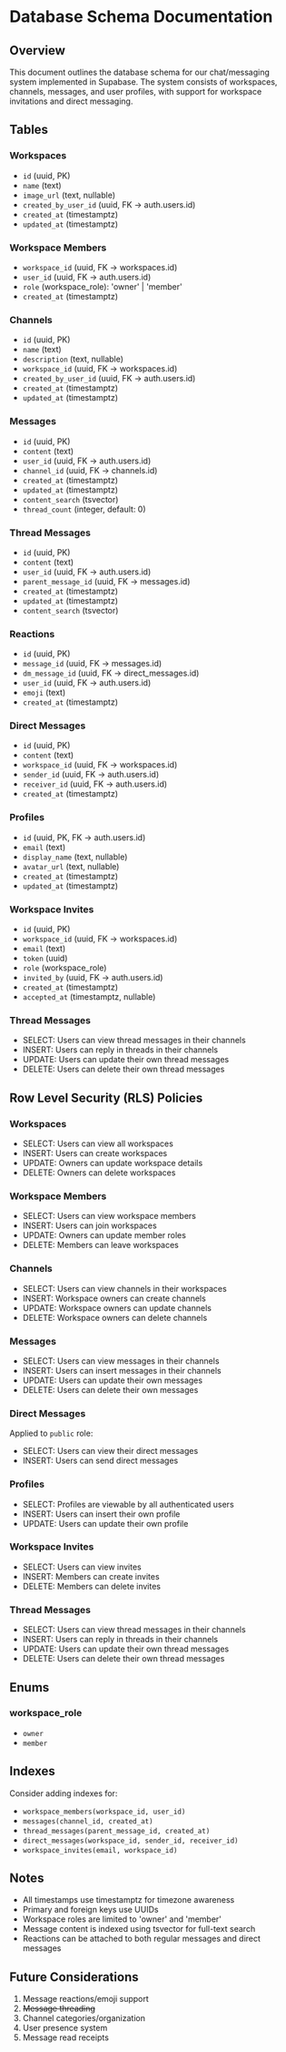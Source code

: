 # Database Schema Documentation

## Overview

This document outlines the database schema for our chat/messaging system implemented in Supabase. The system consists of workspaces, channels, messages, and user profiles, with support for workspace invitations and direct messaging.

## Tables

### Workspaces

- `id` (uuid, PK)
- `name` (text)
- `image_url` (text, nullable)
- `created_by_user_id` (uuid, FK → auth.users.id)
- `created_at` (timestamptz)
- `updated_at` (timestamptz)

### Workspace Members

- `workspace_id` (uuid, FK → workspaces.id)
- `user_id` (uuid, FK → auth.users.id)
- `role` (workspace_role): 'owner' | 'member'
- `created_at` (timestamptz)

### Channels

- `id` (uuid, PK)
- `name` (text)
- `description` (text, nullable)
- `workspace_id` (uuid, FK → workspaces.id)
- `created_by_user_id` (uuid, FK → auth.users.id)
- `created_at` (timestamptz)
- `updated_at` (timestamptz)

### Messages

- `id` (uuid, PK)
- `content` (text)
- `user_id` (uuid, FK → auth.users.id)
- `channel_id` (uuid, FK → channels.id)
- `created_at` (timestamptz)
- `updated_at` (timestamptz)
- `content_search` (tsvector)
- `thread_count` (integer, default: 0)

### Thread Messages

- `id` (uuid, PK)
- `content` (text)
- `user_id` (uuid, FK → auth.users.id)
- `parent_message_id` (uuid, FK → messages.id)
- `created_at` (timestamptz)
- `updated_at` (timestamptz)
- `content_search` (tsvector)

### Reactions

- `id` (uuid, PK)
- `message_id` (uuid, FK → messages.id)
- `dm_message_id` (uuid, FK → direct_messages.id)
- `user_id` (uuid, FK → auth.users.id)
- `emoji` (text)
- `created_at` (timestamptz)

### Direct Messages

- `id` (uuid, PK)
- `content` (text)
- `workspace_id` (uuid, FK → workspaces.id)
- `sender_id` (uuid, FK → auth.users.id)
- `receiver_id` (uuid, FK → auth.users.id)
- `created_at` (timestamptz)

### Profiles

- `id` (uuid, PK, FK → auth.users.id)
- `email` (text)
- `display_name` (text, nullable)
- `avatar_url` (text, nullable)
- `created_at` (timestamptz)
- `updated_at` (timestamptz)

### Workspace Invites

- `id` (uuid, PK)
- `workspace_id` (uuid, FK → workspaces.id)
- `email` (text)
- `token` (uuid)
- `role` (workspace_role)
- `invited_by` (uuid, FK → auth.users.id)
- `created_at` (timestamptz)
- `accepted_at` (timestamptz, nullable)

### Thread Messages

- SELECT: Users can view thread messages in their channels
- INSERT: Users can reply in threads in their channels
- UPDATE: Users can update their own thread messages
- DELETE: Users can delete their own thread messages

## Row Level Security (RLS) Policies

### Workspaces

- SELECT: Users can view all workspaces
- INSERT: Users can create workspaces
- UPDATE: Owners can update workspace details
- DELETE: Owners can delete workspaces

### Workspace Members

- SELECT: Users can view workspace members
- INSERT: Users can join workspaces
- UPDATE: Owners can update member roles
- DELETE: Members can leave workspaces

### Channels

- SELECT: Users can view channels in their workspaces
- INSERT: Workspace owners can create channels
- UPDATE: Workspace owners can update channels
- DELETE: Workspace owners can delete channels

### Messages

- SELECT: Users can view messages in their channels
- INSERT: Users can insert messages in their channels
- UPDATE: Users can update their own messages
- DELETE: Users can delete their own messages

### Direct Messages

Applied to `public` role:

- SELECT: Users can view their direct messages
- INSERT: Users can send direct messages

### Profiles

- SELECT: Profiles are viewable by all authenticated users
- INSERT: Users can insert their own profile
- UPDATE: Users can update their own profile

### Workspace Invites

- SELECT: Users can view invites
- INSERT: Members can create invites
- DELETE: Members can delete invites

### Thread Messages

- SELECT: Users can view thread messages in their channels
- INSERT: Users can reply in threads in their channels
- UPDATE: Users can update their own thread messages
- DELETE: Users can delete their own thread messages

## Enums

### workspace_role

- `owner`
- `member`

## Indexes

Consider adding indexes for:

- `workspace_members(workspace_id, user_id)`
- `messages(channel_id, created_at)`
- `thread_messages(parent_message_id, created_at)`
- `direct_messages(workspace_id, sender_id, receiver_id)`
- `workspace_invites(email, workspace_id)`

## Notes

- All timestamps use timestamptz for timezone awareness
- Primary and foreign keys use UUIDs
- Workspace roles are limited to 'owner' and 'member'
- Message content is indexed using tsvector for full-text search
- Reactions can be attached to both regular messages and direct messages

## Future Considerations

1. Message reactions/emoji support
2. ~~Message threading~~
3. Channel categories/organization
4. User presence system
5. Message read receipts

